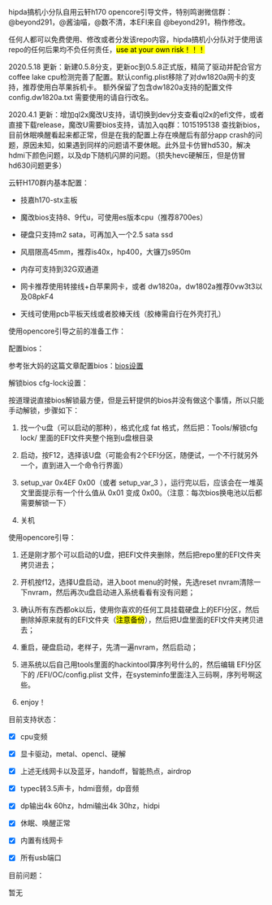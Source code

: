 hipda搞机小分队自用云轩h170 opencore引导文件，特别鸣谢微信群：@beyond291，@酱油喵，@数不清，本EFI来自 @beyond291，稍作修改。

任何人都可以免费使用、修改或者分发该repo内容，hipda搞机小分队对于使用该repo的任何后果均不负任何责任，<mark>use at your own risk！！！</mark>

2020.5.18
更新：新建0.5.8分支，更新oc到0.5.8正式版，精简了驱动并配合官方coffee lake cpu检测完善了配置。默认config.plist移除了对dw1820a网卡的支持，推荐使用白苹果拆机卡。
额外保留了包含dw1820a支持的配置文件config.dw1820a.txt 需要使用的请自行改名。

2020.4.1 更新：增加ql2x魔改U支持，请切换到dev分支查看ql2x的efi文件，或者直接下载release，魔改U需要bios支持，请加入qq群：1015195138 查找新bios，目前休眠唤醒看起来都正常，但是在我的配置上存在唤醒后有部分app crash的问题，原因未知，如果遇到同样的问题请不要休眠。此外显卡仿冒hd530，解决hdmi下颜色问题，以及dp下随机闪屏的问题。（损失hevc硬解压，但是仿冒hd630问题更多）


云轩H170群内基本配置：



- 技嘉h170-stx主板

- 魔改bios支持8、9代u，可使用es版本cpu（推荐8700es）

- 硬盘只支持m2 sata，可再加入一个2.5 sata ssd

- 风扇限高45mm，推荐is40x，hp400，大镰刀s950m

- 内存可支持到32G双通道

- 网卡推荐使用转接线+白苹果网卡，或者 dw1820a，dw1802a推荐0vw3t3以及08pkF4

- 天线可使用pcb平板天线或者胶棒天线（胶棒需自行在外壳打孔）



使用opencore引导之前的准备工作：



配置bios：

参考张大妈的这篇文章配置bios：[bios设置](https://post.smzdm.com/p/ag827k43/)



解锁bios cfg-lock设置：

按道理说直接bios解锁最方便，但是云轩提供的bios并没有做这个事情，所以只能手动解锁，步骤如下：

1. 找一个u盘（可以启动的那种），格式化成 fat 格式，然后把：Tools/解锁cfg lock/ 里面的EFI文件夹整个拖到u盘根目录

2. 启动，按F12，选择该U盘（可能会有2个EFI分区，随便试，一个不行就另外一个，直到进入一个命令行界面）

3. setup_var 0x4EF 0x00（或者 setup_var_3 ），运行完以后，应该会在一堆英文里面提示有一个什么值从 0x01 变成 0x00。（注意：每次bios换电池以后都需要解锁一下）

4. 关机



使用opencore引导：



1. 还是刚才那个可以启动的U盘，把EFI文件夹删除，然后把repo里的EFI文件夹拷贝进去；

2. 开机按f12，选择U盘启动，进入boot menu的时候，先选reset nvram清除一下nvram，然后再次u盘启动进入系统看看有没有问题；

3. 确认所有东西都ok以后，使用你喜欢的任何工具挂载硬盘上的EFI分区，然后删除掉原来就有的EFI文件夹（<mark>注意备份</mark>），然后把U盘里面的EFI文件夹拷贝进去；

4. 重启，硬盘启动，老样子，先清一遍nvram，然后启动；

5. 进系统以后自己用tools里面的hackintool算序列号什么的，然后编辑 EFI分区下的 /EFI/OC/config.plist 文件，在systeminfo里面注入三码啊，序列号啊这些。

6. enjoy！



目前支持状态：

- [x] cpu变频

- [x] 显卡驱动，metal、opencl、硬解

- [x] 上述无线网卡以及蓝牙，handoff，智能热点，airdrop

- [x] typec转3.5声卡，hdmi音频，dp音频

- [x] dp输出4k 60hz，hdmi输出4k 30hz，hidpi

- [x] 休眠、唤醒正常

- [x] 内置有线网卡

- [x] 所有usb端口



目前问题：

暂无



